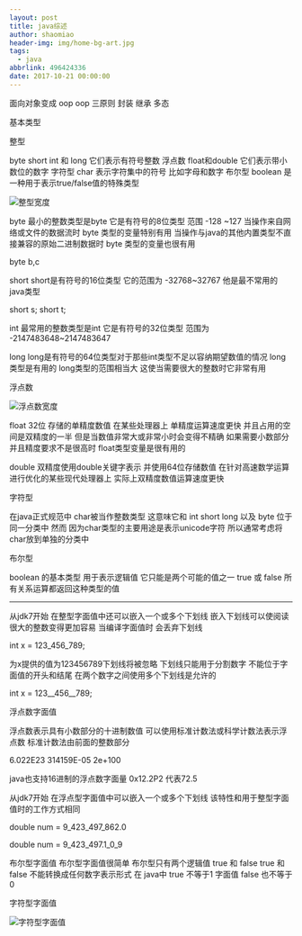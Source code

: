 ```yaml
---
layout: post
title: java综述
author: shaomiao
header-img: img/home-bg-art.jpg
tags:
  - java
abbrlink: 496424336
date: 2017-10-21 00:00:00
---
```

面向对象变成 oop
oop 三原则
封装 继承 多态

基本类型  

整型

 byte short int 和 long 它们表示有符号整数
浮点数 float和double 它们表示带小数位的数字
字符型 char 表示字符集中的符号 比如字母和数字
布尔型 boolean 是一种用于表示true/false值的特殊类型


![整型宽度](http://upload-images.jianshu.io/upload_images/2590671-a76fdeb3dd2c8633.png?imageMogr2/auto-orient/strip%7CimageView2/2/w/1240)

byte 
最小的整数类型是byte 它是有符号的8位类型 范围 -128 ~127 当操作来自网络或文件的数据流时 byte 类型的变量特别有用 当操作与java的其他内置类型不直接兼容的原始二进制数据时  byte 类型的变量也很有用

byte b,c

short 
short是有符号的16位类型 它的范围为 -32768~32767 他是最不常用的java类型

short s;
short t;

int 
最常用的整数类型是int 它是有符号的32位类型 范围为 -2147483648~2147483647

long
long是有符号的64位类型对于那些int类型不足以容纳期望数值的情况 long类型是有用的 long类型的范围相当大 这使当需要很大的整数时它非常有用


浮点数

![浮点数宽度](http://upload-images.jianshu.io/upload_images/2590671-0a0280637357a43b.png?imageMogr2/auto-orient/strip%7CimageView2/2/w/1240)

float
32位 存储的单精度数值 在某些处理器上 单精度运算速度更快 并且占用的空间是双精度的一半 但是当数值非常大或非常小时会变得不精确 如果需要小数部分 并且精度要求不是很高时 float类型变量是很有用的


double
双精度使用double关键字表示 并使用64位存储数值 在针对高速数学运算进行优化的某些现代处理器上 实际上双精度数值运算速度更快 


字符型

在java正式规范中 char被当作整数类型 这意味它和 int short long 以及 byte 位于同一分类中 然而 因为char类型的主要用途是表示unicode字符 所以通常考虑将char放到单独的分类中

布尔型

boolean 的基本类型  用于表示逻辑值 它只能是两个可能的值之一 true 或 false 所有关系运算都返回这种类型的值 


---------------------

从jdk7开始 在整型字面值中还可以嵌入一个或多个下划线 嵌入下划线可以使阅读很大的整数变得更加容易 当编译字面值时 会丢弃下划线 

int x = 123_456_789;

为x提供的值为123456789下划线将被忽略 下划线只能用于分割数字 不能位于字面值的开头和结尾 
在两个数字之间使用多个下划线是允许的

int x = 123__456__789;


浮点数字面值

浮点数表示具有小数部分的十进制数值 可以使用标准计数法或科学计数法表示浮点数 标准计数法由前面的整数部分 

6.022E23     314159E-05   2e+100

java也支持16进制的浮点数字面量 
0x12.2P2 代表72.5

从jdk7开始 在浮点型字面值中可以嵌入一个或多个下划线 该特性和用于整型字面值时的工作方式相同

double num = 9_423_497_862.0

double num = 9_423_497.1_0_9


布尔型字面值
布尔型字面值很简单 布尔型只有两个逻辑值 true 和 false
true 和 false 不能转换成任何数字表示形式 在 java中 true 不等于1 字面值 false 也不等于0

字符型字面值

![字符型字面值](http://upload-images.jianshu.io/upload_images/2590671-60611a52384463c3.png?imageMogr2/auto-orient/strip%7CimageView2/2/w/1240)
